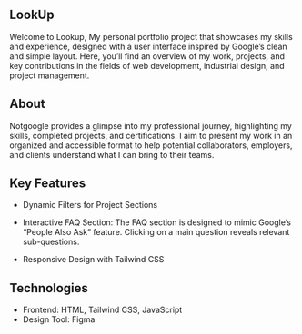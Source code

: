 ## LookUp
Welcome to Lookup, My personal portfolio project that showcases my skills and experience, designed with a user interface inspired by Google’s clean and simple layout. Here, you’ll find an overview of my work, projects, and key contributions in the fields of web development, industrial design, and project management.

## About
Notgoogle provides a glimpse into my professional journey, highlighting my skills, completed projects, and certifications. I aim to present my work in an organized and accessible format to help potential collaborators, employers, and clients understand what I can bring to their teams.

## Key Features

- Dynamic Filters for Project Sections

- Interactive FAQ Section: The FAQ section is designed to mimic Google’s “People Also Ask” feature. Clicking on a main question reveals relevant sub-questions.
  
- Responsive Design with Tailwind CSS

## Technologies
- Frontend: HTML, Tailwind CSS, JavaScript
- Design Tool: Figma
